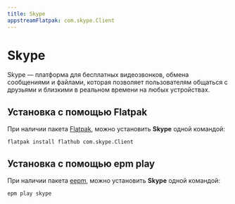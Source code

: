 ```yaml
---
title: Skype
appstreamFlatpak: com.skype.Client
---
```


# Skype

Skype — платформа для бесплатных видеозвонков, обмена сообщениями и файлами, которая позволяет пользователям общаться с друзьями и близкими в реальном времени на любых устройствах.

## Установка c помощью Flatpak <Badge type="danger" text="Неофициальная сборка" />

При наличии пакета [Flatpak](/flatpak), можно установить **Skype** одной командой:

```shell
flatpak install flathub com.skype.Client
```

<!--@include: ./parts/install/software-flatpak.md-->

## Установка c помощью epm play <Badge type="danger" text="Неофициальная сборка" />

При наличии пакета [eepm](/epm), можно установить **Skype** одной командой:

```shell
epm play skype
```
